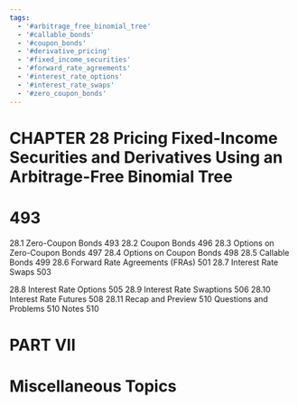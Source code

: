```yaml
---
tags:
  - '#arbitrage_free_binomial_tree'
  - '#callable_bonds'
  - '#coupon_bonds'
  - '#derivative_pricing'
  - '#fixed_income_securities'
  - '#forward_rate_agreements'
  - '#interest_rate_options'
  - '#interest_rate_swaps'
  - '#zero_coupon_bonds'
---
```

# CHAPTER 28 Pricing Fixed-Income Securities and Derivatives Using an Arbitrage-Free Binomial Tree

# 493

28.1 Zero-Coupon Bonds 493
28.2 Coupon Bonds 496
28.3 Options on Zero-Coupon Bonds 497
28.4 Options on Coupon Bonds 498
28.5 Callable Bonds 499
28.6 Forward Rate Agreements (FRAs) 501
28.7 Interest Rate Swaps 503

28.8 Interest Rate Options 505
28.9 Interest Rate Swaptions 506
28.10 Interest Rate Futures 508
28.11 Recap and Preview 510
Questions and Problems 510
Notes 510

# PART VII

# Miscellaneous Topics
